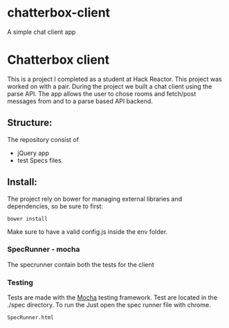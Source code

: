 # chatterbox-client
A simple chat client app

Chatterbox client
==============

This is a project I completed as a student at Hack Reactor. This project was worked on with a pair. During the project we built a chat client using the parse API. The app allows the user to chose rooms and fetch/post messages from and to a parse based API backend.

## Structure:

The repository consist of

- jQuery app
- test Specs files.

## Install:

The project rely on bower for managing external libraries and dependencies, so be sure to first:

`bower install`


Make sure to have a valid config.js inside the env folder.

### SpecRunner - mocha

The specrunner contain both the tests for the client

### Testing

Tests are made with the [Mocha](https://github.com/mochajs/mocha) testing framework.
Test are located in the ./spec directory. To run the Just open the spec runner file with chrome.

```
SpecRunner.html
```
